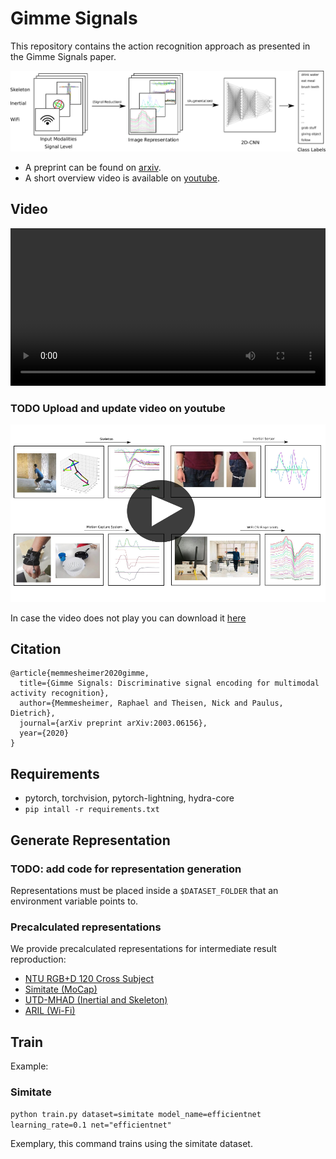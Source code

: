 # Gimme Signals

This repository contains the action recognition approach as presented in the Gimme Signals paper.

![Gimme Signals Overview](images/gimme_signals_overview.png)

* A preprint can be found on [arxiv](https://arxiv.org/abs/2003.06156).
* A short overview video is available on [youtube](https://youtu.be/oDAtim_nJEg).

<!--<section id="video" class="bg-light">-->
## Video
<video width=100% controls>
<source src="video/gimme_signals.mp4">
</video>

### TODO Upload and update video on youtube

<!--[![Gimme Signals Video](images/gimme_signals_video_preview.png)](https://userpages.uni-koblenz.de/~raphael/videos/gimme_signals.mp4)-->
[![Gimme Signal Video](images/gimme_signals_video_preview.png)](https://youtu.be/oDAtim_nJEg)

In case the video does not play you can download it [here](https://userpages.uni-koblenz.de/~raphael/videos/gimme_signals.mp4)

## Citation


```
@article{memmesheimer2020gimme,
  title={Gimme Signals: Discriminative signal encoding for multimodal activity recognition},
  author={Memmesheimer, Raphael and Theisen, Nick and Paulus, Dietrich},
  journal={arXiv preprint arXiv:2003.06156},
  year={2020}
}
```

## Requirements

* pytorch, torchvision, pytorch-lightning, hydra-core
* `pip intall -r requirements.txt`

## Generate Representation

### TODO: add code for representation generation

Representations must be placed inside a `$DATASET_FOLDER` that an environment variable points to.

### Precalculated representations

We provide precalculated representations for intermediate result reproduction:

* [NTU RGB+D 120 Cross Subject](https://agas.uni-koblenz.de/gimme_signals/ntu_120_cross_subject.tar.gz)
* [Simitate (MoCap)](https://agas.uni-koblenz.de/gimme_signals/precal_representation_simitate.zip)
* [UTD-MHAD (Inertial and Skeleton)](https://agas.uni-koblenz.de/gimme_signals/precal_representation_utdmhad.zip)
* [ARIL (Wi-Fi)](https://agas.uni-koblenz.de/gimme_signals/precal_representation_aril.zip)

## Train

Example:

### Simitate

`python train.py dataset=simitate model_name=efficientnet learning_rate=0.1 net="efficientnet"`

Exemplary, this command trains using the simitate dataset.


